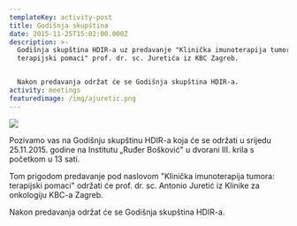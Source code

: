 ```yaml
---
templateKey: activity-post
title: Godišnja skupština
date: 2015-11-25T15:02:00.000Z
description: >-
  Godišnja skupština HDIR-a uz predavanje "Klinička imunoterapija tumora:
  terapijski pomaci" prof. dr. sc. Juretića iz KBC Zagreb.


  Nakon predavanja održat će se Godišnja skupština HDIR-a.
activity: meetings
featuredimage: /img/ajuretic.png
---
```

![](/img/ajuretic.png)

Pozivamo vas na Godišnju skupštinu HDIR-a koja će se održati u srijedu 25.11.2015. godine na Institutu „Ruđer Bošković" u dvorani III. krila s početkom u 13 sati.

Tom prigodom predavanje pod naslovom "Klinička imunoterapija tumora: terapijski pomaci" održati će prof. dr. sc. Antonio Juretić iz Klinike za onkologiju KBC-a Zagreb.

Nakon predavanja održat će se Godišnja skupština HDIR-a.